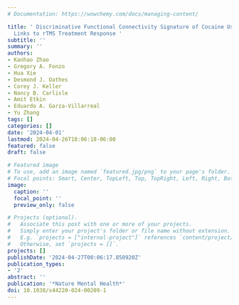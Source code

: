 ```yaml
---
# Documentation: https://wowchemy.com/docs/managing-content/

title: ' Discriminative Functional Connectivity Signature of Cocaine Use Disorder
  Links to rTMS Treatment Response '
subtitle: ''
summary: ''
authors:
- Kanhao Zhao
- Gregory A. Fonzo
- Hua Xie
- Desmond J. Oathes
- Corey J. Keller
- Nancy B. Carlisle
- Amit Etkin
- Eduardo A. Garza-Villarreal
- Yu Zhang
tags: []
categories: []
date: '2024-04-01'
lastmod: 2024-04-26T18:06:18-06:00
featured: false
draft: false

# Featured image
# To use, add an image named `featured.jpg/png` to your page's folder.
# Focal points: Smart, Center, TopLeft, Top, TopRight, Left, Right, BottomLeft, Bottom, BottomRight.
image:
  caption: ''
  focal_point: ''
  preview_only: false

# Projects (optional).
#   Associate this post with one or more of your projects.
#   Simply enter your project's folder or file name without extension.
#   E.g. `projects = ["internal-project"]` references `content/project/deep-learning/index.md`.
#   Otherwise, set `projects = []`.
projects: []
publishDate: '2024-04-27T00:06:17.850920Z'
publication_types:
- '2'
abstract: ''
publication: '*Nature Mental Health*'
doi: 10.1038/s44220-024-00209-1
---
```

